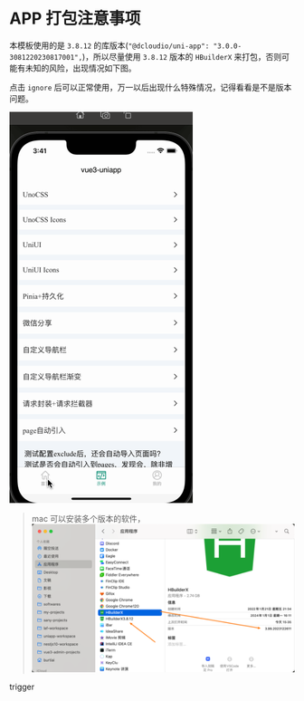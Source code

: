 # **APP 打包注意事项**

本模板使用的是 `3.8.12` 的库版本(`"@dcloudio/uni-app": "3.0.0-3081220230817001",`)，所以尽量使用 `3.8.12` 版本的 `HBuilderX` 来打包，否则可能有未知的风险，出现情况如下图。

点击 `ignore` 后可以正常使用，万一以后出现什么特殊情况，记得看看是不是版本问题。

![ios-run-app](./screenshots/ios-run-app.gif)

> mac 可以安装多个版本的软件，
> ![multiple-version](./screenshots/multiple-version.png)

trigger
